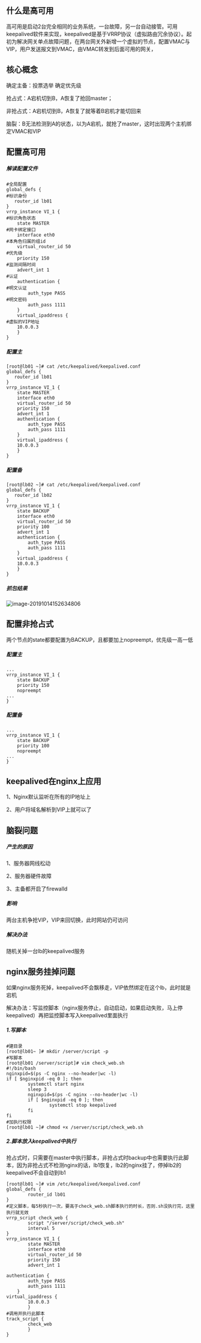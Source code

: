 ## 什么是高可用

高可用是启动2台完全相同的业务系统，一台故障，另一台自动接管。可用keepalived软件来实现，keepalived是基于VRRP协议（虚拟路由冗余协议）。起初为解决网关单点故障问题，在两台网关外新增一个虚拟的节点，配置VMAC与VIP，用户发送报文到VMAC，由VMAC转发到后面可用的网关，

## 核心概念

确定主备：投票选举 确定优先级

抢占式：A宕机切到B，A恢复了抢回master；

非抢占式：A宕机切到B，A恢复了就等着B宕机才能切回来

脑裂：B无法检测到A的状态，以为A宕机，就抢了master，这时出现两个主机绑定VMAC和VIP	

## 配置高可用

##### 解读配置文件

```shell
#全局配置
global_defs {
#标识身份
   router_id lb01
}
vrrp_instance VI_1 {
#标识角色状态
    state MASTER
#网卡绑定接口
    interface eth0
#本角色归属的组id    
    virtual_router_id 50
#优先级    
    priority 150
#监测间隔时间    
    advert_int 1
#认证    
    authentication {
#明文认证     
        auth_type PASS
#明文密码        
        auth_pass 1111
    }
    virtual_ipaddress {
#虚拟的VIP地址    
    10.0.0.3
    }
}
```

##### 配置主

```shell
[root@lb01 ~]# cat /etc/keepalived/keepalived.conf 
global_defs {
   router_id lb01
}
vrrp_instance VI_1 {
    state MASTER
    interface eth0
    virtual_router_id 50
    priority 150
    advert_int 1
    authentication {
        auth_type PASS
        auth_pass 1111
    }
    virtual_ipaddress {
    10.0.0.3
    }
}
```

##### 配置备

```shell
[root@lb02 ~]# cat /etc/keepalived/keepalived.conf 
global_defs {
   router_id lb02
}
vrrp_instance VI_1 {
    state BACKUP
    interface eth0
    virtual_router_id 50
    priority 100
    advert_int 1
    authentication {
        auth_type PASS
        auth_pass 1111
    }
    virtual_ipaddress {
    10.0.0.3
    }
}
```

##### 抓包结果

![image-20191014152634806](https://tva1.sinaimg.cn/large/006y8mN6gy1g7xrefyep4j30q50ozdn5.jpg)



## 配置非抢占式

两个节点的state都要配置为BACKUP，且都要加上nopreempt，优先级一高一低

##### 配置主

```shell
...
vrrp_instance VI_1 {
	state BACKUP
	priority 150
	nopreempt
...
}
```

##### 配置备

```shell
...
vrrp_instance VI_1 {
	state BACKUP
	priority 100
	nopreempt
...
}
```

## keepalived在nginx上应用

1、Nginx默认监听在所有的IP地址上

2、用户将域名解析到VIP上就可以了



## 脑裂问题

##### 产生的原因

1、服务器网线松动

2、服务器硬件故障

3、主备都开启了firewalld



##### 影响

两台主机争抢VIP，VIP来回切换，此时网站仍可访问

##### 解决办法

随机关掉一台lb的keepalived服务

## nginx服务挂掉问题

如果nginx服务死掉，keepalived不会飘移走，VIP依然绑定在这个lb，此时就是宕机

解决办法：写监控脚本（nginx服务停止，自动启动，如果启动失败，马上停keepalived）再把监控脚本写入keepalived里面执行

##### 1.写脚本

```shell
#建目录
[root@lb01~ ]# mkdir /server/script -p
#写脚本
[root@lb01 /server/script]# vim check_web.sh
#!/bin/bash
nginxpid=$(ps -C nginx --no-header|wc -l)
if [ $nginxpid -eq 0 ]; then
        systemctl start nginx
        sleep 3
        nginxpid=$(ps -C nginx --no-header|wc -l)
        if [ $nginxpid -eq 0 ]; then
                systemctl stop keepalived
        fi
fi
#加执行权限
[root@lb01 ~]# chmod +x /server/script/check_web.sh 
```

##### 2.脚本放入keepalived中执行

抢占式时，只需要在master中执行脚本，非抢占式时backup中也需要执行此脚本，因为非抢占式不检测nginx的话，lb1恢复，lb2的nginx挂了，停掉lb2的keepalived不会自动到lb1

```shell
[root@lb01 ~]# vim /etc/keepalived/keepalived.conf
global_defs {
        router_id lb01
}
#定义脚本，每5秒执行一次，要高于check_web.sh脚本执行的时长，否则.sh没执行完，这里执行就无效
vrrp_script check_web {
        script "/server/script/check_web.sh"
        interval 5
}
vrrp_instance VI_1 {
        state MASTER
        interface eth0
        virtual_router_id 50
        priority 150
        advert_int 1

authentication {
        auth_type PASS
        auth_pass 1111
    }
virtual_ipaddress {
        10.0.0.3
        }
#调用并执行此脚本
track_script {
        check_web
        }
}
```

























